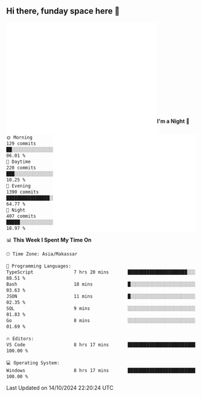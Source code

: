 ## Hi there, funday space here 🚀

<img align="left" width="400" alt="🌞" src="https://raw.githubusercontent.com/fhasnur/fhasnur/master/general.svg?token=ATQS65TR7ETTG5RLJUDIDBLBN34HE">
<img align="right" width="380" alt="🌞" src="https://raw.githubusercontent.com/fhasnur/fhasnur/master/statistics.svg?token=ATQS65TR7ETTG5RLJUDIDBLBN34HE">

<br><br><br><br><br><br><br><br><br><br><br><br><br><br>

<!--START_SECTION:waka-->
**I'm a Night 🦉** 

```text
🌞 Morning                129 commits         ██░░░░░░░░░░░░░░░░░░░░░░░   06.01 % 
🌆 Daytime                220 commits         ███░░░░░░░░░░░░░░░░░░░░░░   10.25 % 
🌃 Evening                1390 commits        ████████████████░░░░░░░░░   64.77 % 
🌙 Night                  407 commits         █████░░░░░░░░░░░░░░░░░░░░   18.97 % 
```


📊 **This Week I Spent My Time On** 

```text
🕑︎ Time Zone: Asia/Makassar

💬 Programming Languages: 
TypeScript               7 hrs 20 mins       ██████████████████████░░░   88.51 % 
Bash                     18 mins             █░░░░░░░░░░░░░░░░░░░░░░░░   03.63 % 
JSON                     11 mins             █░░░░░░░░░░░░░░░░░░░░░░░░   02.35 % 
SQL                      9 mins              ░░░░░░░░░░░░░░░░░░░░░░░░░   01.83 % 
Go                       8 mins              ░░░░░░░░░░░░░░░░░░░░░░░░░   01.69 % 

🔥 Editors: 
VS Code                  8 hrs 17 mins       █████████████████████████   100.00 % 

💻 Operating System: 
Windows                  8 hrs 17 mins       █████████████████████████   100.00 % 
```


 Last Updated on 14/10/2024 22:20:24 UTC
<!--END_SECTION:waka-->
